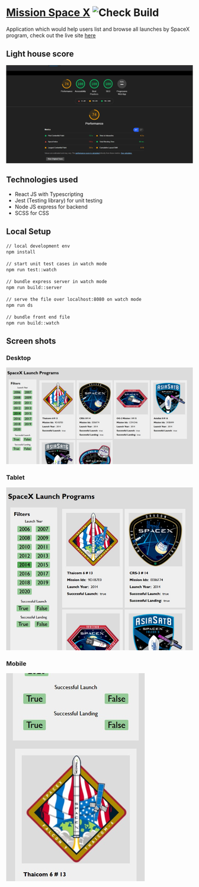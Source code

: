 # [Mission Space X](https://mission-space-x.herokuapp.com/) ![Check Build](https://github.com/vipulDessai/mission-space-x/workflows/Check%20Build/badge.svg)
Application which would help users list and browse all launches by SpaceX program, check out the live site [here](https://mission-space-x.herokuapp.com/)

## Light house score
<img src="./images/lighthouse_score.jpg" alt="lighthouse_score">

## Technologies used
- React JS with Typescripting
- Jest (Testing library) for unit testing
- Node JS express for backend
- SCSS for CSS

## Local Setup
```
// local development env
npm install

// start unit test cases in watch mode
npm run test::watch

// bundle express server in watch mode
npm run build::server

// serve the file over localhost:8080 on watch mode
npm run ds

// bundle front end file
npm run build::watch
```

## Screen shots

### Desktop
<img src="./images/desktop-1200px.jpg" alt="desktop 1200px">

### Tablet
<img src="./images/tablet-800px.jpg" alt="tablet 800px">

### Mobile
<img src="./images/mobile-400px.jpg" alt="mobile 400px">
